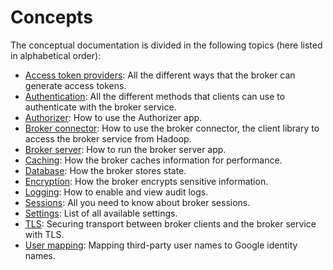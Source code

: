 # Concepts

The conceptual documentation is divided in the following topics (here listed in alphabetical order):

- [Access token providers](providers.md): All the different ways that the broker can generate access tokens.
- [Authentication](authentication.md): All the different methods that clients can use to authenticate with the broker service.
- [Authorizer](authorizer.md): How to use the Authorizer app.
- [Broker connector](connector.md): How to use the broker connector, the client library to access the broker service from Hadoop.
- [Broker server](broker-server.md): How to run the broker server app.
- [Caching](caching.md): How the broker caches information for performance.
- [Database](database.md): How the broker stores state.
- [Encryption](encryption.md): How the broker encrypts sensitive information.
- [Logging](logging.md): How to enable and view audit logs.
- [Sessions](sessions.md): All you need to know about broker sessions.
- [Settings](settings.md): List of all available settings.
- [TLS](tls.md): Securing transport between broker clients and the broker service with TLS.
- [User mapping](user-mapping.md): Mapping third-party user names to Google identity names. 